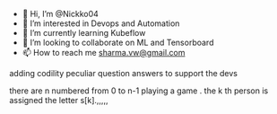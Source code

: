 - 👋 Hi, I’m @Nickko04
- 👀 I’m interested in Devops and Automation
- 🌱 I’m currently learning Kubeflow
- 💞️ I’m looking to collaborate on ML and Tensorboard
- 📫 How to reach me sharma.vw@gmail.com

<!---
Nickko04/Nickko04 is a ✨ special ✨ repository because its `README.md` (this file) appears on your GitHub profile.
You can click the Preview link to take a look at your changes.
--->

adding codility peculiar question answers to support the devs

there are n numbered from 0 to n-1 playing a game . the k th person is assigned the letter s[k].,,,,,
